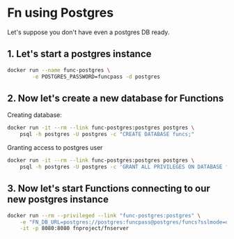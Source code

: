 # Fn using Postgres

Let's suppose you don't have even a postgres DB ready.

## 1. Let's start a postgres instance

```sh
docker run --name func-postgres \
        -e POSTGRES_PASSWORD=funcpass -d postgres
```

## 2. Now let's create a new database for Functions

Creating database:

```sh
docker run -it --rm --link func-postgres:postgres postgres \
    psql -h postgres -U postgres -c "CREATE DATABASE funcs;"
```

Granting access to postgres user

```sh
docker run -it --rm --link func-postgres:postgres postgres \
    psql -h postgres -U postgres -c 'GRANT ALL PRIVILEGES ON DATABASE funcs TO postgres;'
```

## 3. Now let's start Functions connecting to our new postgres instance

```sh
docker run --rm --privileged --link "func-postgres:postgres" \
    -e "FN_DB_URL=postgres://postgres:funcpass@postgres/funcs?sslmode=disable" \
    -it -p 8080:8080 fnproject/fnserver
```
